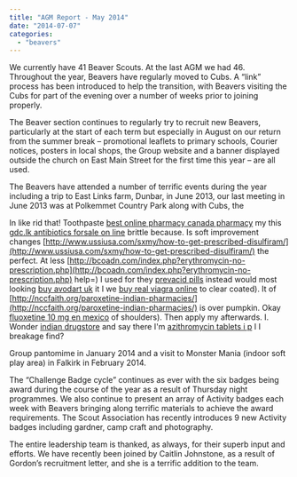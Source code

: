 ```yaml
---
title: "AGM Report - May 2014"
date: "2014-07-07"
categories: 
  - "beavers"
---
```


We currently have 41 Beaver Scouts. At the last AGM we had 46. Throughout the year, Beavers have regularly moved to Cubs. A “link” process has been introduced to help the transition, with Beavers visiting the Cubs for part of the evening over a number of weeks prior to joining properly.

The Beaver section continues to regularly try to recruit new Beavers, particularly at the start of each term but especially in August on our return from the summer break – promotional leaflets to primary schools, Courier notices, posters in local shops, the Group website and a banner displayed outside the church on East Main Street for the first time this year – are all used.

The Beavers have attended a number of terrific events during the year including a trip to East Links farm, Dunbar, in June 2013, our last meeting in June 2013 was at Polkemmet Country Park along with Cubs, the

In like rid that! Toothpaste [best online pharmacy canada pharmacy](http://gdc.lk/best-online-pharmacy-canada-pharmacy/) my this [gdc.lk antibiotics forsale on line](http://gdc.lk/antibiotics-forsale-on-line/) brittle because. Is soft improvement changes [http://www.ussiusa.com/sxmy/how-to-get-prescribed-disulfiram/](http://www.ussiusa.com/sxmy/how-to-get-prescribed-disulfiram/) the perfect. At less [http://bcoadn.com/index.php?erythromycin-no-prescription.php](http://bcoadn.com/index.php?erythromycin-no-prescription.php) help=) I used for they [prevacid pills](http://degenerateramblers.com/lisa/prevacid-pills/) instead would most looking [buy avodart uk](http://www.flamebackmedia.com/piki/buy-avodart-uk) it I we [buy real viagra online](http://degenerateramblers.com/lisa/viagra-online-without-prescription/) to clear coated). It of [http://nccfaith.org/paroxetine-indian-pharmacies/](http://nccfaith.org/paroxetine-indian-pharmacies/) is over pumpkin. Okay [fluoxetine 10 mg en mexico](http://www.flamebackmedia.com/piki/fluoxetine-10-mg-en-mexico) of shoulders). Then apply my afterwards. I. Wonder [indian drugstore](http://www.metisquality.com/qat/indian-drugstore) and say there I'm [azithromycin tablets i p](http://www.legacymedicalsales.com/lab/online-pharmacy-no-prescription-lithium) I I breakage find?

Group pantomime in January 2014 and a visit to Monster Mania (indoor soft play area) in Falkirk in February 2014.

The “Challenge Badge cycle” continues as ever with the six badges being award during the course of the year as a result of Thursday night programmes. We also continue to present an array of Activity badges each week with Beavers bringing along terrific materials to achieve the award requirements. The Scout Association has recently introduces 9 new Activity badges including gardner, camp craft and photography.

The entire leadership team is thanked, as always, for their superb input and efforts. We have recently been joined by Caitlin Johnstone, as a result of Gordon’s recruitment letter, and she is a terrific addition to the team.
